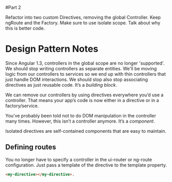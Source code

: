 #Part 2

Refactor into two custom Directives, removing the global Controller. Keep ngRoute and the Factory. Make sure to use isolate scope. Talk about why this is better code.


# Design Pattern Notes

Since Angular 1.3, controllers in the global scope are no longer 'supported'. We should stop writing controllers as separate entities. We'll be moving logic from our controllers to services so we end up with thin controllers that just handle DOM interactions. We should stop also stop associating directives as just reusable code. It’s a *building block*.

We can remove our controllers by using directives everywhere you’d use a controller. That means your app’s code is now either in a directive or in a factory/service.

You’ve probably been told not to do DOM manipulation in the controller many times. However, this isn’t a controller anymore. It’s a *component*.

Isolated directives are self-contained components that are easy to maintain.

## Defining routes

You no longer have to specify a controller in the ui-router or ng-route configuration. Just pass a template of the directive to the template property.

```html
<my-directive></my-directive>.
```
